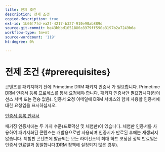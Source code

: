 ```yaml
---
title: 전제 조건
description: 전제 조건
copied-description: true
exl-id: 1b66f7fd-ea2f-4217-b327-910e90ab889d
source-git-commit: be43bbbd1051886c8979ff590a3197b2a7249b6a
workflow-type: tm+mt
source-wordcount: '119'
ht-degree: 0%

---
```


# 전제 조건 {#prerequisites}

콘텐츠를 패키지하기 전에 Primetime DRM 패키지 인증서 가 필요합니다. Primetime DRM 인증서 등록 프로세스를 통해 요청해야 합니다. 패키지 인증서만 필요합니다(라이선스 서버 또는 전송 없음). 인증서 요청 이메일에 DRM 서비스와 함께 사용할 인증서에 대한 요청임을 표시하십시오.

[인증서 등록 안내서](../../digital-rights-management/certificate-enrollment-guide/about-certs.md)

패키징 인증서에는 두 가지 수준(프로덕션 및 체험판)이 있습니다. 체험판 인증서를 사용하여 패키지화된 콘텐츠는 개발용으로만 사용되며 인증서가 만료된 후에는 재생되지 않습니다. 체험판 콘텐츠에 발급되는 모든 라이선스의 최대 하드 코딩된 정책 만료일은 인증서 만료일과 동일합니다(DRM 정책에 설정되지 않은 경우).
